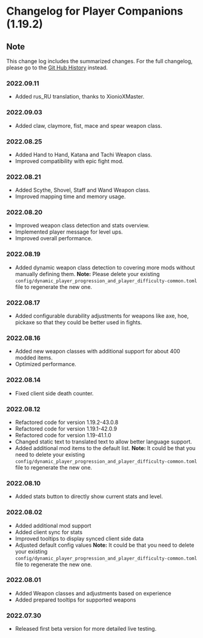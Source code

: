 # Changelog for Player Companions (1.19.2)

## Note

This change log includes the summarized changes.
For the full changelog, please go to the [Git Hub History][history] instead.

### 2022.09.11

- Added rus_RU translation, thanks to XionioXMaster.

### 2022.09.03

- Added claw, claymore, fist, mace and spear weapon class.

### 2022.08.25

- Added Hand to Hand, Katana and Tachi Weapon class.
- Improved compatibility with epic fight mod.

### 2022.08.21

- Added Scythe, Shovel, Staff and Wand Weapon class.
- Improved mapping time and memory usage.

### 2022.08.20

- Improved weapon class detection and stats overview.
- Implemented player message for level ups.
- Improved overall performance.

### 2022.08.19

- Added dynamic weapon class detection to covering more mods without manually defining them.
  **Note:** Please delete your existing `config/dynamic_player_progression_and_player_difficulty-common.toml` file to regenerate the new one.

### 2022.08.17

- Added configurable durability adjustments for weapons like axe, hoe, pickaxe so that they could be better used in fights.

### 2022.08.16

- Added new weapon classes with additional support for about 400 modded items.
- Optimized performance.

### 2022.08.14

- Fixed client side death counter.

### 2022.08.12

- Refactored code for version 1.19.2-43.0.8
- Refactored code for version 1.19.1-42.0.9
- Refactored code for version 1.19-41.1.0
- Changed static text to translated text to allow better language support.
- Added additional mod items to the default list.
  **Note:** It could be that you need to delete your existing `config/dynamic_player_progression_and_player_difficulty-common.toml` file to regenerate the new one.

### 2022.08.10

- Added stats button to directly show current stats and level.

### 2022.08.02

- Added additional mod support
- Added client sync for stats
- Improved tooltips to display synced client side data
- Adjusted default config values
  **Note:** It could be that you need to delete your existing `config/dynamic_player_progression_and_player_difficulty-common.toml` file to regenerate the new one.

### 2022.08.01

- Added Weapon classes and adjustments based on experience
- Added prepared tooltips for supported weapons

### 2022.07.30

- Released first beta version for more detailed live testing.

[history]: https://github.com/MarkusBordihn/BO-s-Dynamic-Player-Progression-and-Difficulty/commits/
